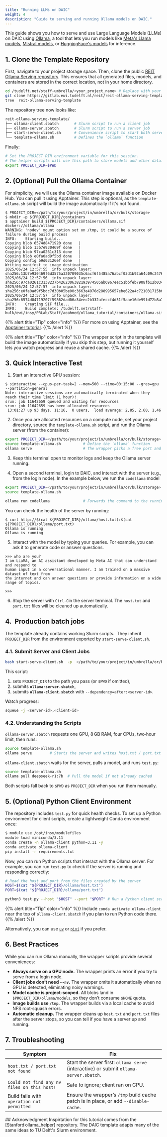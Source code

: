 ```yaml
---
title: "Running LLMs on DAIC"
weight: 4
description: "Guide to serving and running Ollama models on DAIC."
---
```


This guide shows you how to serve and use Large Language Models (LLMs) on DAIC using [Ollama](https://ollama.com/), a tool that lets you run models like [Meta's Llama models](https://ai.meta.com/llama/), [Mistral models](https://mistral.ai/models), or [HuggingFace's models](https://huggingface.co/models) for inference.

## 1. Clone the Template Repository

First, navigate to your project storage space. Then, clone the public [REIT Ollama Serving repository](https://gitlab.ewi.tudelft.nl/reit/reit-ollama-serving-template). This ensures that all generated files, models, and containers are stored in the correct location, not in your home directory.


```bash
cd /tudelft.net/staff-umbrella/<your_project_name> # Replace with your actual project path
git clone https://gitlab.ewi.tudelft.nl/reit/reit-ollama-serving-template.git
tree  reit-ollama-serving-template
```

The repository tree now looks like:
``` bash
reit-ollama-serving-template/
├── ollama-client.sbatch       # Slurm script to run a client job
├── ollama-server.sbatch       # Slurm script to run a server job
├── start-serve-client.sh      # Convenience script to start both server and client
└── template-ollama.sh         # Defines the `ollama` function
```

Finally:

```bash
# Set the PROJECT_DIR environment variable for this session.
# The helper scripts will use this path to store models and other data.
export PROJECT_DIR=$PWD
```

## 2. (Optional) Pull the Ollama Container


For simplicity, we will use the Ollama container image available on Docker Hub. You can pull it using Apptainer. This step is optional, as the `template-ollama.sh` script will build the image automatically if it's not found.


```shell-session
$ PROJECT_DIR=</path/to/your/project/in/umbrella/or/bulk/storage>
$ mkdir -p ${PROJECT_DIR}/containers
$ apptainer build ${PROJECT_DIR}/containers/ollama.sif docker://ollama/ollama
WARNING: 'nodev' mount option set on /tmp, it could be a source of failure during build process
INFO:    Starting build...
Copying blob 6574d8471920 done   | 
Copying blob 13b7e930469f done   | 
Copying blob 97ca0261c313 done   | 
Copying blob e0fa0ad9f5bd done   | 
Copying config b9d03126ef done   | 
Writing manifest to image destination
2025/06/24 12:57:55  info unpack layer: sha256:13b7e930469f6d3575a320709035c6acf6f5485a76abcf03d1b92a64c09c2476
2025/06/24 12:57:56  info unpack layer: sha256:97ca0261c3138237b4262306382193974505ab6967eec51bbfeb7908fb12b034
2025/06/24 12:57:57  info unpack layer: sha256:e0fa0ad9f5bdc7d30b05be00c3663e4076d288995657ebe622a4c721031715b6
2025/06/24 12:57:57  info unpack layer: sha256:6574d84719207f59862dad06a34eec2b332afeccf4d51f5aae16de99fd72b8a7
INFO:    Creating SIF file...
INFO:    Build complete: /tudelft.net/staff-bulk/ewi/insy/PRLab/Staff/aeahmed/ollama_tutorial/containers/ollama.sif
```

{{% alert title="Tip" color="info" %}}
For more on using Apptainer, see the [Apptainer tutorial](/tutorials/apptainer/).
{{% /alert %}}

{{% alert title="Tip" color="info" %}}
The wrapper script in the template will build the image automatically if you skip this step, but running it yourself lets you watch progress and reuse a shared cache.
{{% /alert %}}


## 3. Quick Interactive Test

1. Start an interactive GPU session:

```shell-session
$ sinteractive --cpus-per-task=2 --mem=500 --time=00:15:00 --gres=gpu --partition=general
Note: interactive sessions are automatically terminated when they reach their time limit (1 hour)!
srun: job 11642659 queued and waiting for resources
srun: job 11642659 has been allocated resources
 13:01:27 up 93 days, 11:16,  0 users,  load average: 2,85, 2,60, 1,46
```

2. Once you are allocated resources on a compute node, set your project directory, source the `template-ollama.sh` script, and run the Ollama server (from the container):

```bash
export PROJECT_DIR=</path/to/your/project/in/umbrella/or/bulk/storage>          # replace with your actual project path
source template-ollama.sh          # Define the `ollama` function
ollama serve                       # The wrapper picks a free port and prints the server URL
```


3. Keep this terminal open to monitor logs and keep the Ollama server running.

4. Open a second terminal, login to DAIC, and interact with the server (e.g., from the login node). In the example below, we run the `codellama` model

```bash
export PROJECT_DIR=</path/to/your/project/in/umbrella/or/bulk/storage> # Ensure this matches the server's PROJECT_DIR
source template-ollama.sh

ollama run codellama               # Forwards the command to the running server
```

You can check the health of the server by running:

```shell-session
$ curl http://$(cat ${PROJECT_DIR}/ollama/host.txt):$(cat ${PROJECT_DIR}/ollama/port.txt)
Ollama is running
Ollama is running
```

5. Interact with the model by typing your queries. For example, you can ask it to generate code or answer questions.

```shell-session
>>> who are you?
I am LLaMA, an AI assistant developed by Meta AI that can understand and respond to 
human input in a conversational manner. I am trained on a massive dataset of text from 
the internet and can answer questions or provide information on a wide range of topics.

>>>
```

6. Stop the server with `Ctrl‑C`in the server terminal. The `host.txt` and `port.txt` files will be cleaned up automatically.



## 4.  Production batch jobs


The template already contains working Slurm scripts.  They inherit
`PROJECT_DIR` from the environment exported by `start-serve-client.sh`.

### 4.1. Submit Server and Client Jobs

```bash
bash start-serve-client.sh  -p  </path/to/your/project/in/umbrella/or/bulk/storage> # Specify your project path. Defaults to `$PWD` if omitted.
```

This script:

1. sets `PROJECT_DIR` to the path you pass (or `$PWD` if omitted),
2. submits **`ollama-server.sbatch`**,
3. submits **`ollama-client.sbatch`** with `--dependency=after:<server‑id>`.

Watch progress:

```bash
squeue -j <server‑id>,<client‑id>
```

### 4.2. Understanding the Scripts

`ollama-server.sbatch` requests one GPU, 8 GB RAM, four CPUs, two‑hour limit,
then runs:

```bash
source template-ollama.sh
ollama serve        # Starts the server and writes host.txt / port.txt
```

`ollama-client.sbatch` waits for the server, pulls a model, and runs `test.py`:

```bash
source template-ollama.sh
ollama pull deepseek-r1:7b  # Pull the model if not already cached

```

Both scripts fall back to `$PWD` as `PROJECT_DIR` when you run them manually.

## 5. (Optional) Python Client Environment

The repository includes `test.py` for quick health checks. To set up a Python environment for client scripts, create a lightweight Conda environment once:

```bash
$ module use /opt/insy/modulefiles
module load miniconda/3.11
conda create -n ollama-client python=3.11 -y
conda activate ollama-client
pip install -r requirements.txt     
```

Now, you can run Python scripts that interact with the Ollama server. For example, you can run `test.py` to check if the server is running and responding correctly:

```bash
# Read the host and port from the files created by the server
HOST=$(cat "${PROJECT_DIR}/ollama/host.txt")
PORT=$(cat "${PROJECT_DIR}/ollama/port.txt")

python3 test.py --host "$HOST" --port "$PORT" # Run a Python client script
```

{{% alert title="Tip" color="info" %}}
Include `conda activate ollama-client` near the top of `ollama-client.sbatch` if you plan to run Python code there.
{{% /alert %}}


Alternatively, you can use [`uv`](https://docs.astral.sh/uv/) or [`pixi`](https://pixi.sh/latest/) if you prefer.



## 6. Best Practices

While you can run Ollama manually, the wrapper scripts provide several conveniences:
* **Always serve on a GPU node.** The wrapper prints an error if you try to
  serve from a login node.
* **Client jobs don’t need `--nv`.** The wrapper omits it automatically when
  no GPU is detected, eliminating noisy warnings.
* **Model cache is project‑scoped.**  All blobs land in
  `$PROJECT_DIR/ollama/models`, so they don’t consume `$HOME` quota.
* **Image builds use `/tmp`.**  The wrapper builds via a local cache to avoid
  NFS root‑squash errors.
* **Automatic cleanup.** The wrapper cleans up `host.txt` and `port.txt` files after the server stops, so you can tell if you have a server up and running.



## 7. Troubleshooting

| Symptom                                     | Fix                                                                                    |
| ------------------------------------------- | -------------------------------------------------------------------------------------- |
| `host.txt / port.txt not found`             | Start the server first: `ollama serve` (interactive) or submit `ollama-server.sbatch`. |
| `Could not find any nv files on this host!` | Safe to ignore; client ran on CPU.                                                     |
| Build fails with `operation not permitted`  | Ensure the wrapper’s `/tmp` build cache patch is in place, or add `--disable-cache`.   |


## Acknowledgment
Inspirtation for this tutorial comes from the [Stanford ollama_helper] repository.  The DAIC template adapts many of the same ideas to TU Delft's Slurm environment.

